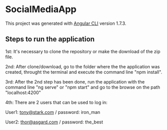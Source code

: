 # SocialMediaApp

This project was generated with [Angular CLI](https://github.com/angular/angular-cli) version 1.7.3.

## Steps to run the application
1st: It's necessary to clone the repository or make the download of the zip file.

2nd: After clone/download, go to the folder where the the application was created, throught the terminal and execute the command line "npm install".

3rd: After the 2nd step has been done, run the application with the command line "ng serve" or "npm start" and go to the browse on the path "localhost:4200"

4th: There are 2 users that can be used to log in:

User1: tony@stark.com / password: iron_man

User2: thor@asgard.com / password: the_best
